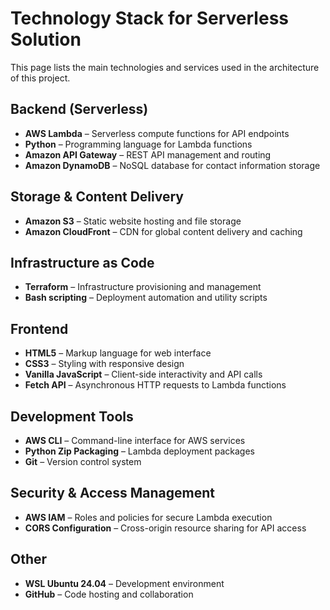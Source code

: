 # Technology Stack for Serverless Solution

This page lists the main technologies and services used in the architecture of this project.

## Backend (Serverless)

- **AWS Lambda** – Serverless compute functions for API endpoints
- **Python** – Programming language for Lambda functions
- **Amazon API Gateway** – REST API management and routing
- **Amazon DynamoDB** – NoSQL database for contact information storage

## Storage & Content Delivery

- **Amazon S3** – Static website hosting and file storage
- **Amazon CloudFront** – CDN for global content delivery and caching

## Infrastructure as Code

- **Terraform** – Infrastructure provisioning and management
- **Bash scripting** – Deployment automation and utility scripts

## Frontend

- **HTML5** – Markup language for web interface
- **CSS3** – Styling with responsive design
- **Vanilla JavaScript** – Client-side interactivity and API calls
- **Fetch API** – Asynchronous HTTP requests to Lambda functions

## Development Tools

- **AWS CLI** – Command-line interface for AWS services
- **Python Zip Packaging** – Lambda deployment packages
- **Git** – Version control system

## Security & Access Management

- **AWS IAM** – Roles and policies for secure Lambda execution
- **CORS Configuration** – Cross-origin resource sharing for API access

## Other

- **WSL Ubuntu 24.04** – Development environment
- **GitHub** – Code hosting and collaboration

